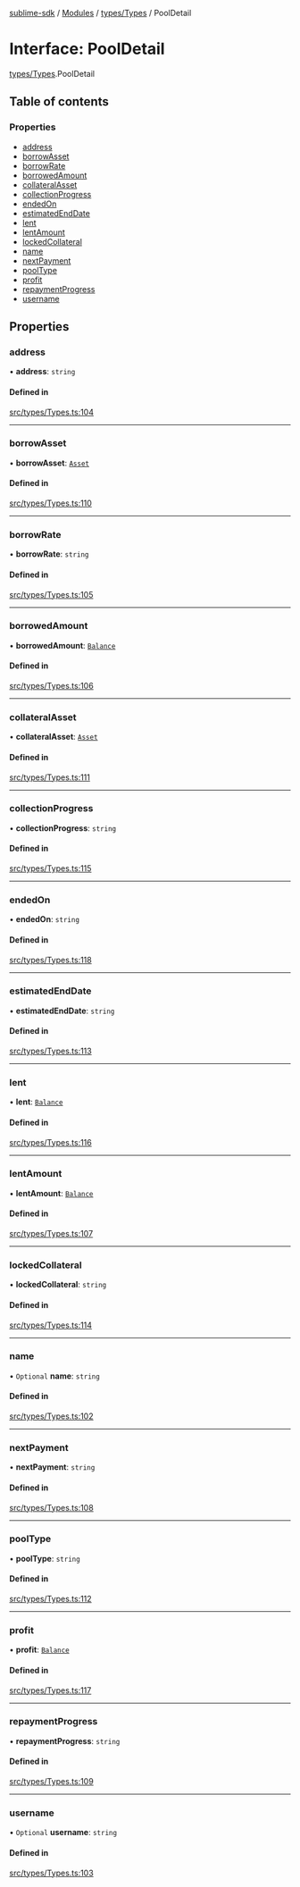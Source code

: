 [sublime-sdk](../README.md) / [Modules](../modules.md) / [types/Types](../modules/types_Types.md) / PoolDetail

# Interface: PoolDetail

[types/Types](../modules/types_Types.md).PoolDetail

## Table of contents

### Properties

- [address](types_Types.PoolDetail.md#address)
- [borrowAsset](types_Types.PoolDetail.md#borrowasset)
- [borrowRate](types_Types.PoolDetail.md#borrowrate)
- [borrowedAmount](types_Types.PoolDetail.md#borrowedamount)
- [collateralAsset](types_Types.PoolDetail.md#collateralasset)
- [collectionProgress](types_Types.PoolDetail.md#collectionprogress)
- [endedOn](types_Types.PoolDetail.md#endedon)
- [estimatedEndDate](types_Types.PoolDetail.md#estimatedenddate)
- [lent](types_Types.PoolDetail.md#lent)
- [lentAmount](types_Types.PoolDetail.md#lentamount)
- [lockedCollateral](types_Types.PoolDetail.md#lockedcollateral)
- [name](types_Types.PoolDetail.md#name)
- [nextPayment](types_Types.PoolDetail.md#nextpayment)
- [poolType](types_Types.PoolDetail.md#pooltype)
- [profit](types_Types.PoolDetail.md#profit)
- [repaymentProgress](types_Types.PoolDetail.md#repaymentprogress)
- [username](types_Types.PoolDetail.md#username)

## Properties

### address

• **address**: `string`

#### Defined in

[src/types/Types.ts:104](https://github.com/sublime-finance/sublime-sdk/blob/c26eed8/src/types/Types.ts#L104)

___

### borrowAsset

• **borrowAsset**: [`Asset`](types_Types.Asset.md)

#### Defined in

[src/types/Types.ts:110](https://github.com/sublime-finance/sublime-sdk/blob/c26eed8/src/types/Types.ts#L110)

___

### borrowRate

• **borrowRate**: `string`

#### Defined in

[src/types/Types.ts:105](https://github.com/sublime-finance/sublime-sdk/blob/c26eed8/src/types/Types.ts#L105)

___

### borrowedAmount

• **borrowedAmount**: [`Balance`](types_Types.Balance.md)

#### Defined in

[src/types/Types.ts:106](https://github.com/sublime-finance/sublime-sdk/blob/c26eed8/src/types/Types.ts#L106)

___

### collateralAsset

• **collateralAsset**: [`Asset`](types_Types.Asset.md)

#### Defined in

[src/types/Types.ts:111](https://github.com/sublime-finance/sublime-sdk/blob/c26eed8/src/types/Types.ts#L111)

___

### collectionProgress

• **collectionProgress**: `string`

#### Defined in

[src/types/Types.ts:115](https://github.com/sublime-finance/sublime-sdk/blob/c26eed8/src/types/Types.ts#L115)

___

### endedOn

• **endedOn**: `string`

#### Defined in

[src/types/Types.ts:118](https://github.com/sublime-finance/sublime-sdk/blob/c26eed8/src/types/Types.ts#L118)

___

### estimatedEndDate

• **estimatedEndDate**: `string`

#### Defined in

[src/types/Types.ts:113](https://github.com/sublime-finance/sublime-sdk/blob/c26eed8/src/types/Types.ts#L113)

___

### lent

• **lent**: [`Balance`](types_Types.Balance.md)

#### Defined in

[src/types/Types.ts:116](https://github.com/sublime-finance/sublime-sdk/blob/c26eed8/src/types/Types.ts#L116)

___

### lentAmount

• **lentAmount**: [`Balance`](types_Types.Balance.md)

#### Defined in

[src/types/Types.ts:107](https://github.com/sublime-finance/sublime-sdk/blob/c26eed8/src/types/Types.ts#L107)

___

### lockedCollateral

• **lockedCollateral**: `string`

#### Defined in

[src/types/Types.ts:114](https://github.com/sublime-finance/sublime-sdk/blob/c26eed8/src/types/Types.ts#L114)

___

### name

• `Optional` **name**: `string`

#### Defined in

[src/types/Types.ts:102](https://github.com/sublime-finance/sublime-sdk/blob/c26eed8/src/types/Types.ts#L102)

___

### nextPayment

• **nextPayment**: `string`

#### Defined in

[src/types/Types.ts:108](https://github.com/sublime-finance/sublime-sdk/blob/c26eed8/src/types/Types.ts#L108)

___

### poolType

• **poolType**: `string`

#### Defined in

[src/types/Types.ts:112](https://github.com/sublime-finance/sublime-sdk/blob/c26eed8/src/types/Types.ts#L112)

___

### profit

• **profit**: [`Balance`](types_Types.Balance.md)

#### Defined in

[src/types/Types.ts:117](https://github.com/sublime-finance/sublime-sdk/blob/c26eed8/src/types/Types.ts#L117)

___

### repaymentProgress

• **repaymentProgress**: `string`

#### Defined in

[src/types/Types.ts:109](https://github.com/sublime-finance/sublime-sdk/blob/c26eed8/src/types/Types.ts#L109)

___

### username

• `Optional` **username**: `string`

#### Defined in

[src/types/Types.ts:103](https://github.com/sublime-finance/sublime-sdk/blob/c26eed8/src/types/Types.ts#L103)
